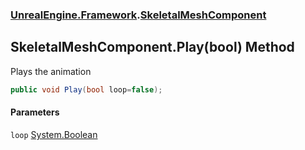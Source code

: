 ### [UnrealEngine.Framework](./UnrealEngine-Framework.md 'UnrealEngine.Framework').[SkeletalMeshComponent](./UnrealEngine-Framework-SkeletalMeshComponent.md 'UnrealEngine.Framework.SkeletalMeshComponent')
## SkeletalMeshComponent.Play(bool) Method
Plays the animation  
```csharp
public void Play(bool loop=false);
```
#### Parameters
<a name='UnrealEngine-Framework-SkeletalMeshComponent-Play(bool)-loop'></a>
`loop` [System.Boolean](https://docs.microsoft.com/en-us/dotnet/api/System.Boolean 'System.Boolean')  
  
